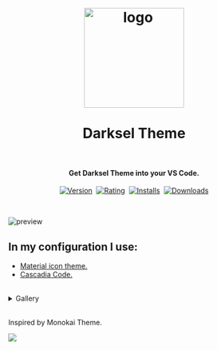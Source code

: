<h1 align="center">
  <br>
    <img src="https://user-images.githubusercontent.com/85462420/170794213-807e586e-2b0f-4e99-89fe-c257cbf20e96.png" alt="logo" width="200">
  <br><br>
  Darksel Theme
  <br><br>
</h1>

<h4 align="center">Get Darksel Theme into your VS Code.</h4>

<p align="center">
    <a href="https://marketplace.visualstudio.com/items?itemName=rxtsel.darksel"><img src="https://vsmarketplacebadge.apphb.com/version-short/rxtsel.darksel.svg?style=for-the-badge&colorA=111111&colorB=1d1d1d&label=VERSION" alt="Version"></a>&nbsp;
    <a href="https://marketplace.visualstudio.com/items?itemName=rxtsel.darksel"><img src="https://vsmarketplacebadge.apphb.com/rating-short/rxtsel.darksel.svg?style=for-the-badge&colorA=111111&colorB=1d1d1d&label=Rating" alt="Rating"></a>&nbsp;
    <a href="https://marketplace.visualstudio.com/items?itemName=rxtsel.darksel"><img src="https://vsmarketplacebadge.apphb.com/installs-short/rxtsel.darksel.svg?style=for-the-badge&colorA=111111&colorB=1d1d1d&label=Installs" alt="Installs"></a>&nbsp;
    <a href="https://marketplace.visualstudio.com/items?itemName=rxtsel.darksel"><img src="https://vsmarketplacebadge.apphb.com/downloads-short/rxtsel.darksel.svg?style=for-the-badge&colorA=111111&colorB=1d1d1d&label=Downloads" alt="Downloads"></a>
</p>

<br>

![preview](https://user-images.githubusercontent.com/85462420/170787698-aaed6f39-50c0-44c2-97fd-1734f026a375.gif)

## In my configuration I use:

- [Material icon theme.](https://marketplace.visualstudio.com/items?itemName=PKief.material-icon-theme)
- [Cascadia Code.](https://github.com/microsoft/cascadia-code)

<br>

<details>
<summary>Gallery</summary>

<br>

React:
    
![react](https://user-images.githubusercontent.com/85462420/170787789-7c84240f-2985-464e-939b-41b0fc7cabcf.png)
---
    
JavaScript:
    
![js](https://user-images.githubusercontent.com/85462420/170787829-687ebea7-dd14-4e21-ba39-91f181945bf1.png)
---
    
Css:

![css](https://user-images.githubusercontent.com/85462420/170787875-cd51fa92-7f56-474e-b660-79652e020e2b.png)
---

Python:
    
![py](https://user-images.githubusercontent.com/85462420/170787897-1c828e5f-cfab-4a54-ac0e-e8f9094af43a.png)
---

</details>

<br>

Inspired by Monokai Theme.

<a href="https://www.buymeacoffee.com/rxtsel" target="_blank"><img src="https://user-images.githubusercontent.com/85462420/169225342-344f2ecd-905c-4f0b-a656-83d7123eb3cc.png" /></a>

